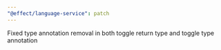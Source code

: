 ```yaml
---
"@effect/language-service": patch
---
```


Fixed type annotation removal in both toggle return type and toggle type annotation
